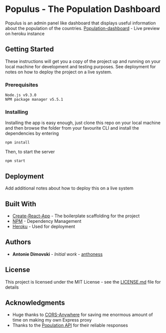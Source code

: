 # Populus - The Population Dashboard

Populus is an admin panel like dashboard that displays useful information about the population of the countries.
[Population-dashboard](https://population-dashboard.herokuapp.com/) - Live preview on heroku instance

## Getting Started

These instructions will get you a copy of the project up and running on your local machine for development and testing purposes. See deployment for notes on how to deploy the project on a live system.

### Prerequisites

```
Node.js v9.3.0
NPM package manager v5.5.1
```

### Installing

Installing the app is easy enough, just clone this repo on your local machine and then browse the folder from your favourite CLI and install the dependencies by entering

```
npm install
```

Then, to start the server

```
npm start
```

## Deployment

Add additional notes about how to deploy this on a live system

## Built With

- [Create-React-App](https://github.com/facebook/create-react-app) - The boilerplate scaffolding for the project
- [NPM](https://www.npmjs.com/) - Dependency Management
- [Heroku](https://population-dashboard.herokuapp.com/) - Used for deployment

## Authors

- **Antonie Dimovski** - _Initial work_ - [anthoness](https://github.com/anthones)

## License

This project is licensed under the MIT License - see the [LICENSE.md](LICENSE.md) file for details

## Acknowledgments

- Huge thanks to [CORS-Anywhere](https://github.com/Rob--W/cors-anywhere/) for saving me enormous amount of time on making my own Express proxy
- Thanks to the [Population API](api.population.io) for their reliable responses
